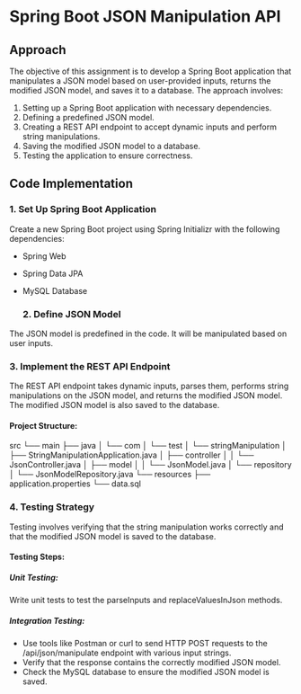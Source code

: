 # Spring Boot JSON Manipulation API

## Approach

The objective of this assignment is to develop a Spring Boot application that manipulates a JSON model based on user-provided inputs, returns the modified JSON model, and saves it to a database. The approach involves:

1. Setting up a Spring Boot application with necessary dependencies.
2. Defining a predefined JSON model.
3. Creating a REST API endpoint to accept dynamic inputs and perform string manipulations.
4. Saving the modified JSON model to a database.
5. Testing the application to ensure correctness.

## Code Implementation

### 1. Set Up Spring Boot Application

Create a new Spring Boot project using Spring Initializr with the following dependencies:

- Spring Web
- Spring Data JPA
- MySQL Database

  ### 2. Define JSON Model

The JSON model is predefined in the code. It will be manipulated based on user inputs.

### 3. Implement the REST API Endpoint

The REST API endpoint takes dynamic inputs, parses them, performs string manipulations on the JSON model, and returns the modified JSON model. The modified JSON model is also saved to the database.

#### Project Structure:

src
└── main
    ├── java
    │   └── com
    │       └── test
    │           └── stringManipulation
    │               ├── StringManipulationApplication.java
    │               ├── controller
    │               │   └── JsonController.java
    │               ├── model
    │               │   └── JsonModel.java
    │               └── repository
    │                   └── JsonModelRepository.java
    └── resources
        ├── application.properties
        └── data.sql


### 4. Testing Strategy

Testing involves verifying that the string manipulation works correctly and that the modified JSON model is saved to the database.

#### Testing Steps:

##### Unit Testing:

Write unit tests to test the parseInputs and replaceValuesInJson methods.

##### Integration Testing:

- Use tools like Postman or curl to send HTTP POST requests to the /api/json/manipulate endpoint with various input strings.
- Verify that the response contains the correctly modified JSON model.
- Check the MySQL database  to ensure the modified JSON model is saved.

  
